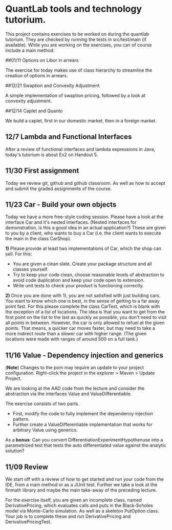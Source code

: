 # QuantLab tools and technology tutorium.

This project contains exercises to be worked on during the quantlab tutorium. They are checked
by running the tests in src/test/main (if available). While you are working on the exercises, you can of course
include a main method.


##01/11 Options on Libor in arrears

The exercise for today makes use of class hierarchy to streamline the creation of options in arrears.


##12/21 Swaption and Convexity Adjustment

A simple implementation of swaption pricing, followed by a look at convexity adjustment.


##12/14 Caplet and Quanto

We build a caplet, first in our domestic market, then in a foreign market.


## 12/7 Lambda and Functional Interfaces

After a review of functional interfaces and lambda expressions in Java, today's tutorium is about Ex2 on Handout 5.


## 11/30 First assignment

Today we review git, github and github classroom. As well as how to accept and submit the graded assignments of the course.


## 11/23 Car - Build your own objects

Today we have a more free-style coding session. Please have a look at the interface Car and it's nested interfaces. (Nested interfaces for demonstration, is this a good idea in an actual application?) These are given to you by a client, who wants to buy a Car (i.e. the client wants to execute the main in the class CarShop).

**1)** Please provide at least two implementations of Car, which the shop can sell. For this:
 * You are given a clean slate. Create your package structure and all classes yourself.
 * Try to keep your code clean, choose reasonable levels of abstraction to avoid code duplication and keep your code open to extension.
 * Write unit tests to check your product is functioning correctly.

**2)** Once you are done with 1), you are not satisfied with just building cars. You want to know which one is best, in the sense of getting to a far away point fast. For this please complete the class CarTest, which is blank with the exception of a list of locations. The idea is that you want to get from the first point on the list to the last as quickly as possible, you don't need to visit all points in between. However, the car is only allowed to refuel at the given points. That means, a quicker car moves faster, but may need to take a more indirect route than a slower car with higher range. (The given locations were made with ranges of around 500 on a full tank.)


## 11/16 Value - Dependency injection and generics

(**Note**) Changes to the pom may require an update to your project configuration. Right-click the project in the explorer > Maven > Update Project.

We are looking at the AAD code from the lecture and consider the abstraction via the interfaces Value and ValueDifferentiable. 

The exercise consists of two parts.
 * First, modify the code to fully implement the dependency injection pattern.
 * Further create a ValueDifferentiable implementation that works for arbitrary Value using generics. 

As a **bonus**: Can you convert DifferentiationExperimentHypothenuse into a parametrized test that tests the auto differentiated value against the analytic solution? 


## 11/09 Review

We start off with a review of how to get started and run your code from the IDE, from a main method or as a JUnit test.
Further we take a look at the finmath library and maybe the main take-away of the preceding lecture.

For the exercise itself, you are given an incomplete class, named DerivativePricing, which evaluates calls and puts in the Black-Scholes model via Monte-Carlo simulation. As well as a skeleton PutOption class. Your job is to complete these and run DerivativePricing and DerivativePricingTest.